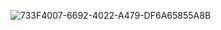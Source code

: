 ![733F4007-6692-4022-A479-DF6A65855A8B](https://github.com/user-attachments/assets/c859d2c5-2aff-4457-964b-00e684514998)


